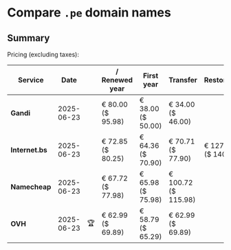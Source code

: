 # Compare `.pe` domain names

## Summary

Pricing (excluding taxes):

| Service | Date |  | / Renewed year | First year | Transfer | Restoration |
|--|--|--|--|--|--|--|
| **Gandi** | 2025-06-23 |  | € 80.00<br>($ 95.98) | € 38.00<br>($ 50.00) | € 34.00<br>($ 46.00) |  |
| **Internet.bs** | 2025-06-23 |  | € 72.85<br>($ 80.25) | € 64.36<br>($ 70.90) | € 70.71<br>($ 77.90) | € 127.35<br>($ 140.25) |
| **Namecheap** | 2025-06-23 |  | € 67.72<br>($ 77.98) | € 65.98<br>($ 75.98) | € 100.72<br>($ 115.98) |  |
| **OVH** | 2025-06-23 | 🏆 | € 62.99<br>($ 69.89) | € 58.79<br>($ 65.29) | € 62.99<br>($ 69.89) |  |

